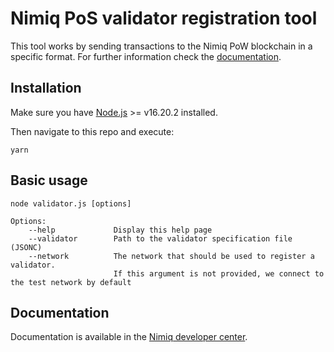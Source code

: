 # Nimiq PoS validator registration tool

This tool works by sending transactions to the Nimiq PoW blockchain in a specific
format. For further information check the [documentation](#documentation).

## Installation

Make sure you have [Node.js](https://nodejs.org) >= v16.20.2 installed.

Then navigate to this repo and execute:
```
yarn
```

## Basic usage

```
node validator.js [options]

Options:
    --help             Display this help page
    --validator        Path to the validator specification file (JSONC)
    --network          The network that should be used to register a validator. 
                       If this argument is not provided, we connect to the test network by default
```

## Documentation

Documentation is available in the [Nimiq developer center](https://www.nimiq.com/developers/migration/migration-validators).
